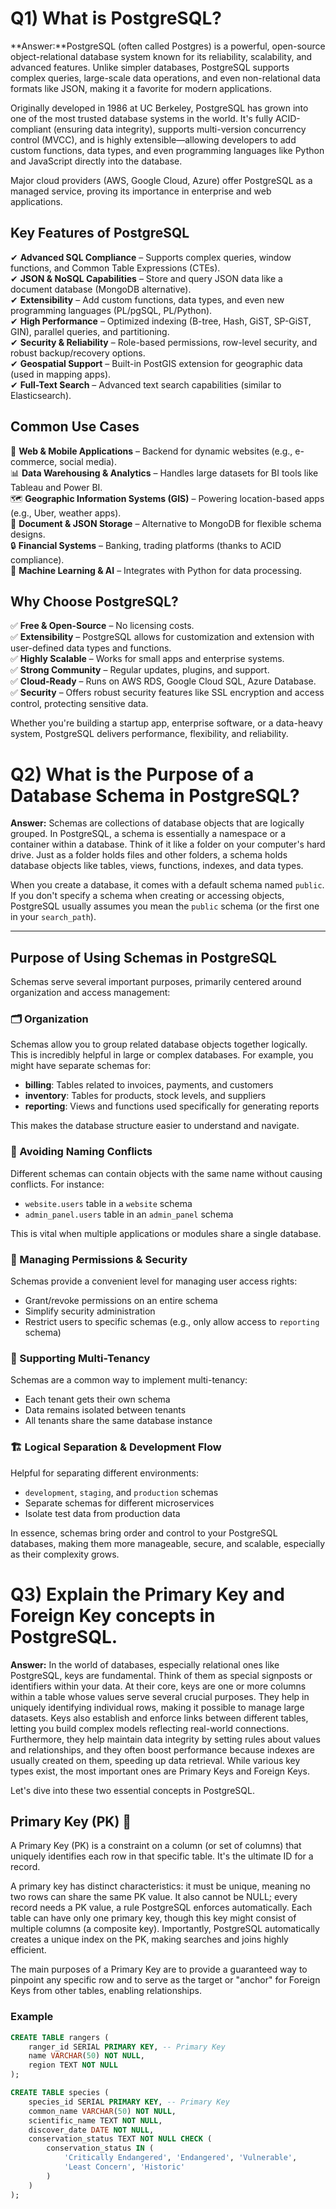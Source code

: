 # Q1) What is PostgreSQL?

**Answer:**PostgreSQL (often called Postgres) is a powerful, open-source object-relational database system known for its reliability, scalability, and advanced features. Unlike simpler databases, PostgreSQL supports complex queries, large-scale data operations, and even non-relational data formats like JSON, making it a favorite for modern applications.

Originally developed in 1986 at UC Berkeley, PostgreSQL has grown into one of the most trusted database systems in the world. It's fully ACID-compliant (ensuring data integrity), supports multi-version concurrency control (MVCC), and is highly extensible—allowing developers to add custom functions, data types, and even programming languages like Python and JavaScript directly into the database.

Major cloud providers (AWS, Google Cloud, Azure) offer PostgreSQL as a managed service, proving its importance in enterprise and web applications.

## Key Features of PostgreSQL

✔ **Advanced SQL Compliance** – Supports complex queries, window functions, and Common Table Expressions (CTEs).  
✔ **JSON & NoSQL Capabilities** – Store and query JSON data like a document database (MongoDB alternative).  
✔ **Extensibility** – Add custom functions, data types, and even new programming languages (PL/pgSQL, PL/Python).  
✔ **High Performance** – Optimized indexing (B-tree, Hash, GiST, SP-GiST, GIN), parallel queries, and partitioning.  
✔ **Security & Reliability** – Role-based permissions, row-level security, and robust backup/recovery options.  
✔ **Geospatial Support** – Built-in PostGIS extension for geographic data (used in mapping apps).  
✔ **Full-Text Search** – Advanced text search capabilities (similar to Elasticsearch).  

## Common Use Cases

🚀 **Web & Mobile Applications** – Backend for dynamic websites (e.g., e-commerce, social media).  
📊 **Data Warehousing & Analytics** – Handles large datasets for BI tools like Tableau and Power BI.  
🗺 **Geographic Information Systems (GIS)** – Powering location-based apps (e.g., Uber, weather apps).  
📝 **Document & JSON Storage** – Alternative to MongoDB for flexible schema designs.  
🔒 **Financial Systems** – Banking, trading platforms (thanks to ACID compliance).  
🤖 **Machine Learning & AI** – Integrates with Python for data processing.  

## Why Choose PostgreSQL?

✅ **Free & Open-Source** – No licensing costs.  
✅ **Extensibility** – PostgreSQL allows for customization and extension with user-defined data types and functions.  
✅ **Highly Scalable** – Works for small apps and enterprise systems.  
✅ **Strong Community** – Regular updates, plugins, and support.  
✅ **Cloud-Ready** – Runs on AWS RDS, Google Cloud SQL, Azure Database.  
✅ **Security** – Offers robust security features like SSL encryption and access control, protecting sensitive data.  

Whether you're building a startup app, enterprise software, or a data-heavy system, PostgreSQL delivers performance, flexibility, and reliability.

# Q2) What is the Purpose of a Database Schema in PostgreSQL?

**Answer:** Schemas are collections of database objects that are logically grouped. In PostgreSQL, a schema is essentially a namespace or a container within a database. Think of it like a folder on your computer's hard drive. Just as a folder holds files and other folders, a schema holds database objects like tables, views, functions, indexes, and data types.

When you create a database, it comes with a default schema named `public`. If you don't specify a schema when creating or accessing objects, PostgreSQL usually assumes you mean the `public` schema (or the first one in your `search_path`).

---

## Purpose of Using Schemas in PostgreSQL

Schemas serve several important purposes, primarily centered around organization and access management:

### 🗂️ Organization
Schemas allow you to group related database objects together logically. This is incredibly helpful in large or complex databases. For example, you might have separate schemas for:
- **billing**: Tables related to invoices, payments, and customers
- **inventory**: Tables for products, stock levels, and suppliers
- **reporting**: Views and functions used specifically for generating reports

This makes the database structure easier to understand and navigate.

### 📛 Avoiding Naming Conflicts
Different schemas can contain objects with the same name without causing conflicts. For instance:
- `website.users` table in a `website` schema
- `admin_panel.users` table in an `admin_panel` schema

This is vital when multiple applications or modules share a single database.

### 🔐 Managing Permissions & Security
Schemas provide a convenient level for managing user access rights:
- Grant/revoke permissions on an entire schema
- Simplify security administration
- Restrict users to specific schemas (e.g., only allow access to `reporting` schema)

### 🏢 Supporting Multi-Tenancy
Schemas are a common way to implement multi-tenancy:
- Each tenant gets their own schema
- Data remains isolated between tenants
- All tenants share the same database instance

### 🏗️ Logical Separation & Development Flow
Helpful for separating different environments:
- `development`, `staging`, and `production` schemas
- Separate schemas for different microservices
- Isolate test data from production data

In essence, schemas bring order and control to your PostgreSQL databases, making them more manageable, secure, and scalable, especially as their complexity grows.

# Q3) Explain the Primary Key and Foreign Key concepts in PostgreSQL.

**Answer:** In the world of databases, especially relational ones like PostgreSQL, keys are fundamental. Think of them as special signposts or identifiers within your data. At their core, keys are one or more columns within a table whose values serve several crucial purposes. They help in uniquely identifying individual rows, making it possible to manage large datasets. Keys also establish and enforce links between different tables, letting you build complex models reflecting real-world connections. Furthermore, they help maintain data integrity by setting rules about values and relationships, and they often boost performance because indexes are usually created on them, speeding up data retrieval. While various key types exist, the most important ones are Primary Keys and Foreign Keys.

Let's dive into these two essential concepts in PostgreSQL.

## Primary Key (PK) 🔑

A Primary Key (PK) is a constraint on a column (or set of columns) that uniquely identifies each row in that specific table. It's the ultimate ID for a record.

A primary key has distinct characteristics: it must be unique, meaning no two rows can share the same PK value. It also cannot be NULL; every record needs a PK value, a rule PostgreSQL enforces automatically. Each table can have only one primary key, though this key might consist of multiple columns (a composite key). Importantly, PostgreSQL automatically creates a unique index on the PK, making searches and joins highly efficient.

The main purposes of a Primary Key are to provide a guaranteed way to pinpoint any specific row and to serve as the target or "anchor" for Foreign Keys from other tables, enabling relationships.

### Example

```sql
CREATE TABLE rangers (
    ranger_id SERIAL PRIMARY KEY, -- Primary Key
    name VARCHAR(50) NOT NULL,
    region TEXT NOT NULL
);

CREATE TABLE species (
    species_id SERIAL PRIMARY KEY, -- Primary Key
    common_name VARCHAR(50) NOT NULL,
    scientific_name TEXT NOT NULL,
    discover_date DATE NOT NULL,
    conservation_status TEXT NOT NULL CHECK (
        conservation_status IN (
            'Critically Endangered', 'Endangered', 'Vulnerable', 
            'Least Concern', 'Historic'
        )
    )
);